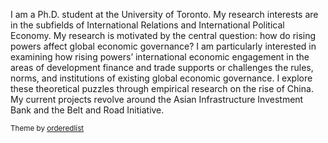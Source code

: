 
I am a Ph.D. student at the University of Toronto. My research interests are in the subfields of International Relations and International Political Economy. My research is motivated by the central question: how do rising powers affect global economic governance? I am particularly interested in examining how rising powers’ international economic engagement in the areas of development finance and trade supports or challenges the rules, norms, and institutions of existing global economic governance. I explore these theoretical puzzles through empirical research on the rise of China. My current projects revolve around the Asian Infrastructure Investment Bank and the Belt and Road Initiative.

<!-- Remove above link if you don't want to attibute -->
 <p><small>Theme by <a href="https://github.com/orderedlist">orderedlist</a></small></p>
<!--  #Hosted on GitHub Pages &mdash; -->
